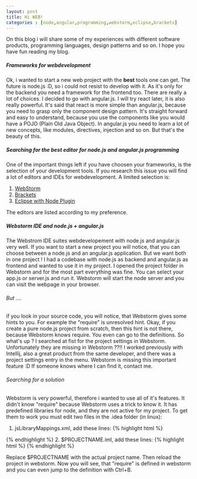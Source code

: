 ```yaml
---
layout: post
title: Hi WEB!
categories : [node,angular,programming,webstorm,eclipse,brackets]
---
```


On this blog i will share some of my experiences with different software products, programming languages, design patterns and so on. I hope you have fun reading my blog.

##### Frameworks for webdevelopment
Ok, i wanted to start a new web project with the **best** tools one can get. The future is node.js :D, so i could not resist to develop with it. As it's only for the backend you need a framework for the frontend too. There are really a lot of choices. I decided to go with angular.js. I will try react later, it is also really powerful. It's said that react is more simple than angular.js, because you need to grasp only the component design pattern. It's straight forward and easy to understand, because you use the components like you would have a POJO (Plain Old Java Object).
In angular.js you need to learn a lot of new concepts, like modules, directives, injection and so on. But that's the beauty of this.

##### Searching for the best editor for node.js and angular.js programming
One of the important things left if you have choosen your frameworks, is the selection of your development tools.
If you research this issue you will find a lot of editors and IDEs for webdevelopment. A limited selection is:  
1. [WebStorm](https://www.jetbrains.com/webstorm/)  
2. [Brackets](http://brackets.io/)  
3. [Eclipse with Node Plugin](http://www.nodeclipse.org/)  

The editors are listed according to my preference.

##### Webstorm IDE and node.js + angular.js 
The Webstrom IDE suites webdevelopement with node.js and angular.js very well. If you want to start a new project you will notice, that you can choose between a node.js and an angular.js application. But we want both in one project !
I had a codebase with node.js as backend and angular.js as frontend and wanted to use it in my project. I opened the project folder in Webstorm and for the most part everything was fine. You can select your app.js or server.js and run it. Webstorm will start the node server and you can visit the webpage in your browser. 

###### But ....
if you look in your source code, you will notice, that Webstorm gives some hints to you. For example the "require" is unresolved hint.
Okay, if you create a pure node.js project from scratch, then this hint is not there, because Webstorm knows require. You even can go to the definitions. So what's up ? I searched at fist for the project settings in Webstorm. Unfortunately they are missing in Webstorm ??!! I worked previously with Intellij, also a great product from the same developer, and there was a project settings entry in the menu. Webstorm is missing this important feature :D If someone knows where I can find it, contact me.

###### Searching for a solution
Webstorm is very powerful, therefore i wanted to use all of it's features. It didn't know "require" because Webstorm uses a trick to know it. It has predefined libraries for node, and they are not active for my project. To get them to work you must edit two files in the .idea folder (in linux):

1. jsLibraryMappings.xml, add these lines:
{% highlight html %}
<file url="PROJECT" libraries="{Node.js v0.10.32 Core Modules}" />
<includedPredefinedLibrary name="Node.js Globals" />
{% endhighlight %}
2. $PROJECTNAME.iml, add these lines:
{% highlight html %}
<orderEntry type="library" name="Node.js v0.10.32 Core Modules" level="application" />
{% endhighlight %}

Replace $PROJECTNAME with the actual project name. Then reload the project in webstorm. Now you will see, that "require" is defined in webstorm and you can even jump to the definition with Ctrl+B.

